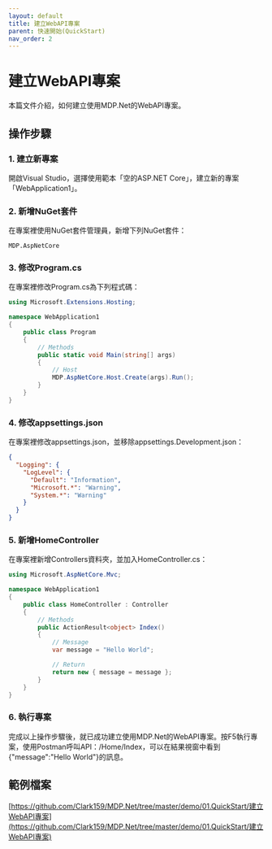 ```yaml
---
layout: default
title: 建立WebAPI專案
parent: 快速開始(QuickStart)
nav_order: 2
---
```


# 建立WebAPI專案

本篇文件介紹，如何建立使用MDP.Net的WebAPI專案。

## 操作步驟

### 1. 建立新專案

開啟Visual Studio，選擇使用範本「空的ASP.NET Core」，建立新的專案「WebApplication1」。

### 2. 新增NuGet套件

在專案裡使用NuGet套件管理員，新增下列NuGet套件：

```
MDP.AspNetCore
```

### 3. 修改Program.cs

在專案裡修改Program.cs為下列程式碼：

```csharp
using Microsoft.Extensions.Hosting;

namespace WebApplication1
{
    public class Program
    {
        // Methods
        public static void Main(string[] args)
        {
            // Host
            MDP.AspNetCore.Host.Create(args).Run();
        }
    }
}
```

### 4. 修改appsettings.json

在專案裡修改appsettings.json，並移除appsettings.Development.json：

```json
{
  "Logging": {
    "LogLevel": {
      "Default": "Information",
      "Microsoft.*": "Warning",
      "System.*": "Warning"
    }
  }
}
```

### 5. 新增HomeController

在專案裡新增Controllers資料夾，並加入HomeController.cs：

```csharp
using Microsoft.AspNetCore.Mvc;

namespace WebApplication1
{
    public class HomeController : Controller
    {
        // Methods
        public ActionResult<object> Index()
        {
            // Message
            var message = "Hello World";

            // Return
            return new { message = message };
        }
    }
}
```

### 6. 執行專案

完成以上操作步驟後，就已成功建立使用MDP.Net的WebAPI專案。按F5執行專案，使用Postman呼叫API：/Home/Index，可以在結果視窗中看到{"message":"Hello World"}的訊息。

## 範例檔案

[https://github.com/Clark159/MDP.Net/tree/master/demo/01.QuickStart/建立WebAPI專案](https://github.com/Clark159/MDP.Net/tree/master/demo/01.QuickStart/建立WebAPI專案)
